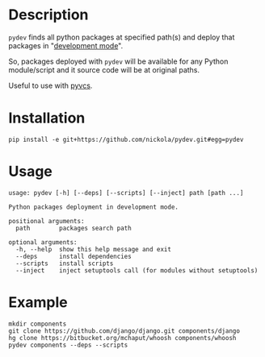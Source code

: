 Description
===========

`pydev` finds all python packages at specified path(s) and deploy
that packages in "[development mode](http://packages.python.org/distribute/setuptools.html#development-mode)".

So, packages deployed with `pydev` will be available for any Python module/script
and it source code will be at original paths.

Useful to use with [pyvcs](https://github.com/nickola/pyvcs).

Installation
============
    pip install -e git+https://github.com/nickola/pydev.git#egg=pydev

Usage
=====
    usage: pydev [-h] [--deps] [--scripts] [--inject] path [path ...]

    Python packages deployment in development mode.

    positional arguments:
      path        packages search path

    optional arguments:
      -h, --help  show this help message and exit
      --deps      install dependencies
      --scripts   install scripts
      --inject    inject setuptools call (for modules without setuptools)

Example
=======
    mkdir components
    git clone https://github.com/django/django.git components/django
    hg clone https://bitbucket.org/mchaput/whoosh components/whoosh
    pydev components --deps --scripts
